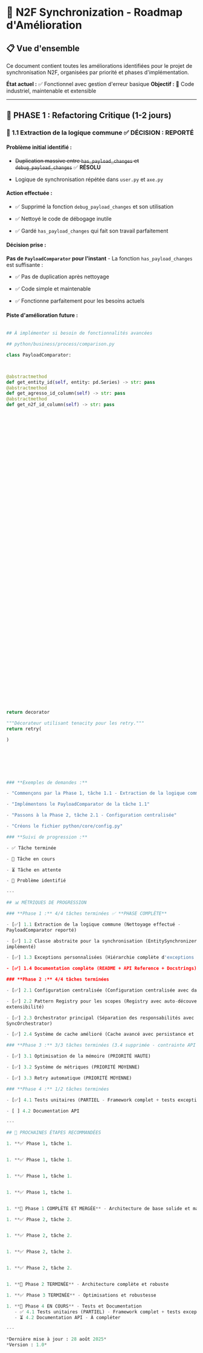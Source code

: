 # 🚀 N2F Synchronization - Roadmap d'Amélioration

## 📋 Vue d'ensemble

Ce document contient toutes les améliorations identifiées pour le projet de
synchronisation N2F, organisées par priorité et phases d'implémentation.

**État actuel :** ✅ Fonctionnel avec gestion d'erreur basique
**Objectif :** 🎯 Code industriel, maintenable et extensible

---

## 🎯 PHASE 1 : Refactoring Critique (1-2 jours)

### 🔧 **1.1 Extraction de la logique commune** ✅ **DÉCISION : REPORTÉ**

#### **Problème initial identifié :**

- ~~Duplication massive entre `has_payload_changes` et `debug_payload_changes`~~
✅ **RÉSOLU**

- Logique de synchronisation répétée dans `user.py` et `axe.py`

#### **Action effectuée :**

- ✅ Supprimé la fonction `debug_payload_changes` et son utilisation

- ✅ Nettoyé le code de débogage inutile

- ✅ Gardé `has_payload_changes` qui fait son travail parfaitement

#### **Décision prise :**

**Pas de `PayloadComparator` pour l'instant** - La fonction
`has_payload_changes` est suffisante :

- ✅ Pas de duplication après nettoyage

- ✅ Code simple et maintenable

- ✅ Fonctionne parfaitement pour les besoins actuels

#### **Piste d'amélioration future :**

```python

## À implémenter si besoin de fonctionnalités avancées

## python/business/process/comparison.py

class PayloadComparator:



@abstractmethod
def get_entity_id(self, entity: pd.Series) -> str: pass
@abstractmethod
def get_agresso_id_column(self) -> str: pass
@abstractmethod
def get_n2f_id_column(self) -> str: pass

























































return decorator

"""Décorateur utilisant tenacity pour les retry."""
return retry(

)







### **Exemples de demandes :**

- "Commençons par la Phase 1, tâche 1.1 - Extraction de la logique commune"

- "Implémentons le PayloadComparator de la tâche 1.1"

- "Passons à la Phase 2, tâche 2.1 - Configuration centralisée"

- "Créons le fichier python/core/config.py"

### **Suivi de progression :**

- ✅ Tâche terminée

- 🔄 Tâche en cours

- ⏳ Tâche en attente

- 🚨 Problème identifié

---

## 📊 MÉTRIQUES DE PROGRESSION

### **Phase 1 :** 4/4 tâches terminées ✅ **PHASE COMPLÈTE**

- [✅] 1.1 Extraction de la logique commune (Nettoyage effectué -
PayloadComparator reporté)

- [✅] 1.2 Classe abstraite pour la synchronisation (EntitySynchronizer
implémenté)

- [✅] 1.3 Exceptions personnalisées (Hiérarchie complète d'exceptions créée)

- [✅] 1.4 Documentation complète (README + API Reference + Docstrings)

### **Phase 2 :** 4/4 tâches terminées

- [✅] 2.1 Configuration centralisée (Configuration centralisée avec dataclasses)

- [✅] 2.2 Pattern Registry pour les scopes (Registry avec auto-découverte et
extensibilité)

- [✅] 2.3 Orchestrator principal (Séparation des responsabilités avec
SyncOrchestrator)

- [✅] 2.4 Système de cache amélioré (Cache avancé avec persistance et métriques)

### **Phase 3 :** 3/3 tâches terminées (3.4 supprimée - contrainte API N2F)

- [✅] 3.1 Optimisation de la mémoire (PRIORITÉ HAUTE)

- [✅] 3.2 Système de métriques (PRIORITÉ MOYENNE)

- [✅] 3.3 Retry automatique (PRIORITÉ MOYENNE)

### **Phase 4 :** 1/2 tâches terminées

- [✅] 4.1 Tests unitaires (PARTIEL - Framework complet + tests exceptions)

- [ ] 4.2 Documentation API

---

## 🎯 PROCHAINES ÉTAPES RECOMMANDÉES

1. **✅ Phase 1, tâche 1.


1. **✅ Phase 1, tâche 1.


1. **✅ Phase 1, tâche 1.


1. **✅ Phase 1, tâche 1.


1. **🎉 Phase 1 COMPLÈTE ET MERGÉE** - Architecture de base solide et maintenable

1. **✅ Phase 2, tâche 2.


1. **✅ Phase 2, tâche 2.


1. **✅ Phase 2, tâche 2.


1. **✅ Phase 2, tâche 2.


1. **🎉 Phase 2 TERMINÉE** - Architecture complète et robuste

1. **✅ Phase 3 TERMINÉE** - Optimisations et robustesse

1. **🔄 Phase 4 EN COURS** - Tests et Documentation
   - ✅ 4.1 Tests unitaires (PARTIEL) - Framework complet + tests exceptions
   - ⏳ 4.2 Documentation API - À compléter

---

*Dernière mise à jour : 28 août 2025*
*Version : 1.0*

```
